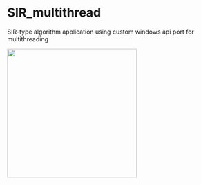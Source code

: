 # SIR_multithread
SIR-type algorithm application using custom windows api port for multithreading


<img src="https://media.giphy.com/media/my3kMiPuhDR7n1xvgM/giphy.gif" width="300">
